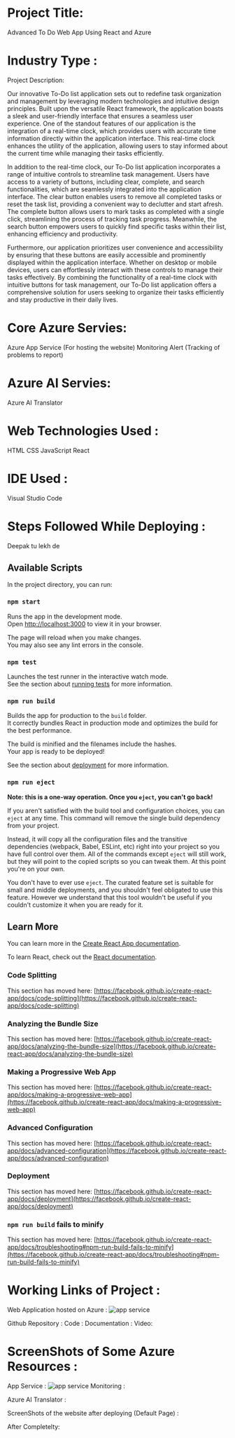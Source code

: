 # Project Title:

Advanced To Do Web App Using React and Azure

# Industry Type :
Project Description:

Our innovative To-Do list application sets out to redefine task organization and management by leveraging modern technologies and intuitive design principles. Built upon the versatile React framework, the application boasts a sleek and user-friendly interface that ensures a seamless user experience. One of the standout features of our application is the integration of a real-time clock, which provides users with accurate time information directly within the application interface. This real-time clock enhances the utility of the application, allowing users to stay informed about the current time while managing their tasks efficiently.

In addition to the real-time clock, our To-Do list application incorporates a range of intuitive controls to streamline task management. Users have access to a variety of buttons, including clear, complete, and search functionalities, which are seamlessly integrated into the application interface. The clear button enables users to remove all completed tasks or reset the task list, providing a convenient way to declutter and start afresh. The complete button allows users to mark tasks as completed with a single click, streamlining the process of tracking task progress. Meanwhile, the search button empowers users to quickly find specific tasks within their list, enhancing efficiency and productivity.

Furthermore, our application prioritizes user convenience and accessibility by ensuring that these buttons are easily accessible and prominently displayed within the application interface. Whether on desktop or mobile devices, users can effortlessly interact with these controls to manage their tasks effectively. By combining the functionality of a real-time clock with intuitive buttons for task management, our To-Do list application offers a comprehensive solution for users seeking to organize their tasks efficiently and stay productive in their daily lives.

# Core Azure Servies:
Azure App Service (For hosting the website)
Monitoring Alert (Tracking of problems to report)

# Azure AI Servies:
Azure AI Translator

# Web Technologies Used :
HTML
CSS
JavaScript
React

# IDE Used :
Visual Studio Code

# Steps Followed While Deploying :
Deepak tu lekh de

## Available Scripts

In the project directory, you can run:

### `npm start`

Runs the app in the development mode.\
Open [http://localhost:3000](http://localhost:3000) to view it in your browser.

The page will reload when you make changes.\
You may also see any lint errors in the console.

### `npm test`

Launches the test runner in the interactive watch mode.\
See the section about [running tests](https://facebook.github.io/create-react-app/docs/running-tests) for more information.

### `npm run build`

Builds the app for production to the `build` folder.\
It correctly bundles React in production mode and optimizes the build for the best performance.

The build is minified and the filenames include the hashes.\
Your app is ready to be deployed!

See the section about [deployment](https://facebook.github.io/create-react-app/docs/deployment) for more information.

### `npm run eject`

**Note: this is a one-way operation. Once you `eject`, you can't go back!**

If you aren't satisfied with the build tool and configuration choices, you can `eject` at any time. This command will remove the single build dependency from your project.

Instead, it will copy all the configuration files and the transitive dependencies (webpack, Babel, ESLint, etc) right into your project so you have full control over them. All of the commands except `eject` will still work, but they will point to the copied scripts so you can tweak them. At this point you're on your own.

You don't have to ever use `eject`. The curated feature set is suitable for small and middle deployments, and you shouldn't feel obligated to use this feature. However we understand that this tool wouldn't be useful if you couldn't customize it when you are ready for it.

## Learn More

You can learn more in the [Create React App documentation](https://facebook.github.io/create-react-app/docs/getting-started).

To learn React, check out the [React documentation](https://reactjs.org/).

### Code Splitting

This section has moved here: [https://facebook.github.io/create-react-app/docs/code-splitting](https://facebook.github.io/create-react-app/docs/code-splitting)

### Analyzing the Bundle Size

This section has moved here: [https://facebook.github.io/create-react-app/docs/analyzing-the-bundle-size](https://facebook.github.io/create-react-app/docs/analyzing-the-bundle-size)

### Making a Progressive Web App

This section has moved here: [https://facebook.github.io/create-react-app/docs/making-a-progressive-web-app](https://facebook.github.io/create-react-app/docs/making-a-progressive-web-app)

### Advanced Configuration

This section has moved here: [https://facebook.github.io/create-react-app/docs/advanced-configuration](https://facebook.github.io/create-react-app/docs/advanced-configuration)

### Deployment

This section has moved here: [https://facebook.github.io/create-react-app/docs/deployment](https://facebook.github.io/create-react-app/docs/deployment)

### `npm run build` fails to minify

This section has moved here: [https://facebook.github.io/create-react-app/docs/troubleshooting#npm-run-build-fails-to-minify](https://facebook.github.io/create-react-app/docs/troubleshooting#npm-run-build-fails-to-minify)

# Working Links of Project :
Web Application hosted on Azure : ![app service](https://github.com/d9870/app/assets/86678608/cfe2348d-8f63-45b1-be97-a7c63fc6c54f)

Github Repository : 
Code : 
Documentation : 
Video: 

# ScreenShots of Some Azure Resources :
App Service :
![app service](https://github.com/d9870/app/assets/86678608/f993e131-09cd-4b91-9dfc-8e5f83ea4c65)
Monitoring :

Azure AI Translator :


ScreenShots of the website after deploying (Default Page) :

After Completelty:


